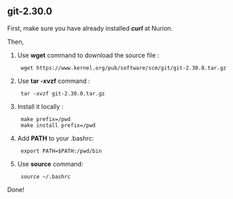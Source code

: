 ## git-2.30.0

First, make sure you have already installed ___curl___ at Nurion. 

Then,

1. Use  __wget__ command to download the source file : 

        wget https://www.kernel.org/pub/software/scm/git/git-2.30.0.tar.gz

2. Use  __tar -xvzf__ command :

        tar -xvzf git-2.30.0.tar.gz

3. Install it locally :

        make prefix=/pwd
        make install prefix=/pwd

4. Add __PATH__ to your .bashrc:

        export PATH=$PATH:/pwd/bin

5. Use __source__ command:

        source ~/.bashrc
        

Done!
